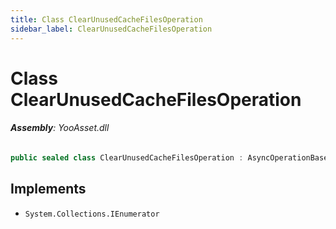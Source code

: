 ```yaml
---
title: Class ClearUnusedCacheFilesOperation
sidebar_label: ClearUnusedCacheFilesOperation
---
```

# Class ClearUnusedCacheFilesOperation


###### **Assembly**: YooAsset.dll

```csharp title="Declaration"
public sealed class ClearUnusedCacheFilesOperation : AsyncOperationBase, IEnumerator
```

## Implements

* `System.Collections.IEnumerator`
